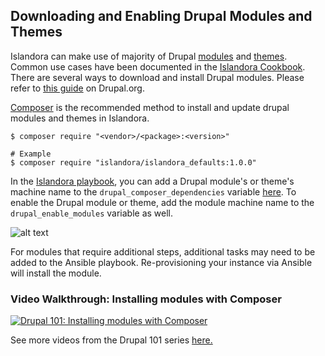 ## Downloading and Enabling Drupal Modules and Themes

Islandora can make use of majority of Drupal [modules](https://www.drupal.org/project/project_module) and [themes](https://www.drupal.org/project/project_theme). Common use cases have been documented in the [Islandora Cookbook](/documentation/user-documentation/extending/). There are several ways to download and install Drupal modules. Please refer to [this guide](https://www.drupal.org/docs/extending-drupal) on Drupal.org.

[Composer](https://www.drupal.org/docs/develop/using-composer/using-composer-to-install-drupal-and-manage-dependencies) is the recommended method to install and update drupal modules and themes in Islandora.
```shell
$ composer require "<vendor>/<package>:<version>"

# Example
$ composer require "islandora/islandora_defaults:1.0.0"
```

In the [Islandora playbook](https://github.com/Islandora-Devops/islandora-playbook), you can add a Drupal module's or theme's machine name to the `drupal_composer_dependencies` variable [here](https://github.com/Islandora-Devops/islandora-playbook/blob/dev/inventory/vagrant/group_vars/webserver/drupal.yml).
To enable the Drupal module or theme, add the module machine name to the `drupal_enable_modules` variable as well.

![alt text](../assets/install-enable-drupal-modules_drupal_composer_dependencies.png?raw=true "drupal_composer_dependencies Screenshot")

For modules that require additional steps, additional tasks may need to be added to the Ansible playbook. Re-provisioning your instance via Ansible will install the module.

### Video Walkthrough: Installing modules with Composer

[![Drupal 101: Installing modules with Composer](https://img.youtube.com/vi/otl-pPPGdR8/0.jpg)](https://www.youtube.com/watch?v=otl-pPPGdR8)

See more videos from the Drupal 101 series [here.](https://www.youtube.com/watch?v=meRNdBxaiTE&list=PL4seFC7ELUtogpsYoN8WZLLOjJVRZFGTZ)
